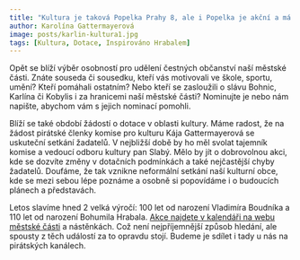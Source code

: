 ```yaml
---
title: "Kultura je taková Popelka Prahy 8, ale i Popelka je akční a má své novinky."
author: Karolína Gattermayerová
image: posts/karlin-kultura1.jpg
tags: [Kultura, Dotace, Inspirováno Hrabalem]
---
```


Opět se blíží výběr osobností pro udělení čestných občanství naší městské části. Znáte souseda či sousedku, kteří vás motivovali ve škole, sportu, umění? Kteří pomáhali ostatním? Nebo kteří se zasloužili o slávu Bohnic, Karlína či Kobylis i za hranicemi naší městské části? Nominujte je nebo nám napište, abychom vám s jejich nominací pomohli. 

Blíží se také období žádostí o dotace v oblasti kultury. Máme radost, že na žádost pirátské členky komise pro kulturu Kája Gattermayerová se uskuteční setkání žadatelů. V nejbližší době by ho měl svolat tajemník komise a vedoucí odboru kultury pan Slabý. Mělo by jít o dobrovolnou akci, kde se dozvíte změny v dotačních podmínkách a také nejčastější chyby žadatelů. Doufáme, že tak vznikne neformální setkání naší kulturní obce, kde se mezi sebou lépe poznáme a osobně si popovídáme i o budoucích plánech a představách.

Letos slavíme hned 2 velká výročí: 100 let od narození Vladimíra Boudníka a 110 let od narození Bohumila Hrabala. [Akce najdete v kalendáři na webu městské části](https://praha8.cz/inspirovano-hrabalem-1.html) a nástěnkách. Což není nejpříjemnější způsob hledání, ale spousty z těch událostí za to opravdu stojí. Budeme je sdílet i tady u nás na pirátských kanálech.